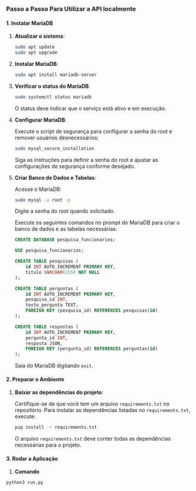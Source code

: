 ### Passo a Passo Para Utilizar a API localmente

#### 1. **Instalar MariaDB**

1. **Atualizar o sistema**:

   ```bash
   sudo apt update
   sudo apt upgrade
   ```

2. **Instalar MariaDB**:

   ```bash
   sudo apt install mariadb-server
   ```

3. **Verificar o status do MariaDB**:

   ```bash
   sudo systemctl status mariadb
   ```

   O status deve indicar que o serviço está ativo e em execução.

4. **Configurar MariaDB**:

   Execute o script de segurança para configurar a senha do root e remover usuários desnecessários:

   ```bash
   sudo mysql_secure_installation
   ```

   Siga as instruções para definir a senha do root e ajustar as configurações de segurança conforme desejado.

5. **Criar Banco de Dados e Tabelas**:

   Acesse o MariaDB:

   ```bash
   sudo mysql -u root -p
   ```

   Digite a senha do root quando solicitado.

   Execute os seguintes comandos no prompt do MariaDB para criar o banco de dados e as tabelas necessárias:

   ```sql
   CREATE DATABASE pesquisa_funcionarios;

   USE pesquisa_funcionarios;

   CREATE TABLE pesquisas (
       id INT AUTO_INCREMENT PRIMARY KEY,
       titulo VARCHAR(255) NOT NULL
   );

   CREATE TABLE perguntas (
       id INT AUTO_INCREMENT PRIMARY KEY,
       pesquisa_id INT,
       texto_pergunta TEXT,
       FOREIGN KEY (pesquisa_id) REFERENCES pesquisas(id)
   );

   CREATE TABLE respostas (
       id INT AUTO_INCREMENT PRIMARY KEY,
       pergunta_id INT,
       resposta JSON,
       FOREIGN KEY (pergunta_id) REFERENCES perguntas(id)
   );
   ```

   Saia do MariaDB digitando `exit`.

#### 2. **Preparar o Ambiente**

1. **Baixar as dependências do projeto**:

   Certifique-se de que você tem um arquivo `requirements.txt` no repositório. Para instalar as dependências listadas no `requirements.txt`, execute:

   ```bash
   pip install -r requirements.txt
   ```

   O arquivo `requirements.txt` deve conter todas as dependências necessárias para o projeto.
   
#### 3. **Rodar a Aplicação**

1. **Comando**
  ```bash
  python3 run.py
  ```
